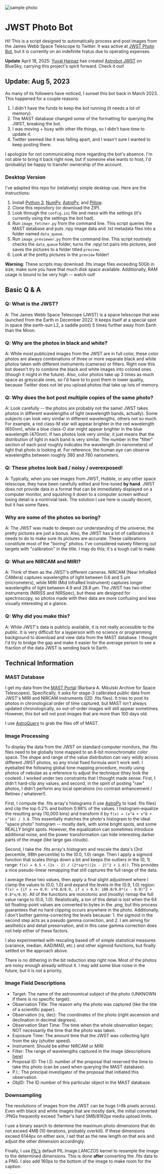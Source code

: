 ![sample photo](banner.png)

# JWST Photo Bot

Hi! This is a script designed to automatically process and post images from the James Webb Space Telescope to Twitter. It was active at [JWST Photo Bot](https://twitter.com/JWSTPhotoBot), but it is currently on an indefinite hiatus due to operating expenses.

**Update** April 18, 2025: [Yuval Harpaz](https://github.com/yuval-harpaz) has created [Astrobot JWST](https://bsky.app/profile/astrobotjwst.bsky.social) on BlueSky, carrying this project's spirit forward. Check it out!

## Update: Aug 5, 2023

As many of its followers have noticed, I sunset this bot back in March 2023. This happened for a couple reasons:
1. I didn't have the funds to keep the bot running (it needs a lot of memory).
2. The MAST database changed some of the formatting for querying the JWST, breaking the bot.
3. I was moving + busy with other life things, so I didn't have time to update it.
4. Twitter seemed like it was falling apart, and I wasn't sure I wanted to keep posting there.

I apologize for not communicating more regarding the bot's absence. I'm not able to bring it back right now, but if someone else wants to host, I'd (probably) be happy to transfer ownership of the account.

### Desktop Version

I've adapted this repo for (relatively) simple desktop use. Here are the instructions:

1. Install [Python 3](https://www.python.org/downloads/), [NumPy](https://numpy.org/install/), [AstroPy](https://docs.astropy.org/en/stable/install.html), and [Pillow](https://pypi.org/project/Pillow/).
2. Clone this repository (or download the ZIP).
3. Look through the `config.ini` file and mess with the settings (it's currently using the settings the bot had).
4. Run `image_fetcher.py` from the command line. This script queries the MAST database and puts .npy image data and .txt metadata files into a folder named `data_queue`.
5. Run `image_previewer.py` from the command line. This script routinely checks the `data_queue` folder, turns the .npy/.txt pairs into pictures, and saves the pictures to a folder titled `preview`.
6. Look at the pretty pictures in the `preview` folder!

**Warning**: These scripts may download .fits image files exceeding 50Gb in size; make sure you have that much disk space available. Additionally, RAM usage is bound to be very high -- watch out!

## Basic Q & A

### Q: What is the JWST?
A: The James Webb Space Telescope (JWST) is a space telescope that was launched from the Earth in December 2022. It keeps itself at a special spot in space (the earth-sun L2, a saddle point) 5 times further away from Earth than the Moon.

### Q: Why are the photos in black and white?
A: While most publicized images from the JWST are in full color, these color photos are always combinations of three or more separate black and white photos taken with different instruments (cameras) or filters. Right now this bot doesn't try to combine the black and white images into colored ones (though it might in the future). Also, color photos take up 3 times as much space as greyscale ones, so I'd have to to post them in lower quality, because Twitter does not let you upload photos that take up lots of memory.

### Q: Why does the bot post multiple copies of the same photo?
A: Look carefully -- the photos are probably not the same! JWST takes photos in different wavelengths of light (wavelength bands, actually). Some subjects can look very similar in different wavelengths, others not so much. For example, a red class-M star will appear brighter in the red wavelength (650nm), while a blue class-O star might appear brighter in the blue wavelength (470nm). If two photos look very similar, it just means that the distribution of light in each band is very similar. The number in the "filter" section of each post roughly indicates the wavelength (in nanometers) of light that photo is looking at. For reference, the human eye can observe wavelengths between roughly 380 and 780 nanometers.

### Q: These photos look bad / noisy / overexposed!
A: Typically, when you see images from JWST, Hubble, or any other space telescope, they have been carefully edited and fine-tuned **by hand**. JWST does not provide data in a format that can be immediately displayed on a computer monitor, and squishing it down to a computer screen without losing detail is a nontrivial task. The solution I use here is usually decent, but it has some flaws.

### Why are some of the photos so boring?
A: The JWST was made to deepen our understanding of the universe, the pretty pictures are just a bonus. Also, the JWST has a lot of calibrations it needs to do to make sure its pictures are accurate. These calibrations constitute most of the "boring" photos. I've considered naively filtering out targets with "calibration" in the title. I may do this; it's a tough call to make.

### Q: What are NIRCAM and MIRI?
A: Think of them as the JWST's different cameras. NIRCAM (Near InfraRed CAMera) captures wavelengths of light between 0.6 and 5 μm (micrometers), while MIRI (Mid InfraRed Instrument) captures longer wavelengths of light between 4.9 and 28.8 μm. The JWST has two other instruments (NIRISS and NIRSpec), but these are designed for spectroscopy, so photos made with their data are more confusing and less visually interesting at a glance.

### Q: Why did you make this?
A: While JWST's data is publicly available, it is not really accessible to the *public*. It is very difficult for a layperson with no science or programming background to download and view data from the MAST database. I thought I'd try to bridge the gap and make it easier for the average person to see a fraction of the data JWST is sending back to Earth.

## Technical Information

### MAST Database
I get my data from the [MAST Portal](https://mast.stsci.edu/portal/Mashup/Clients/Mast/Portal.html) (Barbara A. Mikulski Archive for Space Telescopes). Specifically, it asks for stage-3 calibrated public data from JWST's MIRI and NIRCAM instruments (I2D .fits files). It tries to post its photos in chronological order of time captured, but MAST isn't always updated chronologically, so out-of-order images will still appear sometimes. However, this bot will not post images that are more than 100 days old.

I use [AstroQuery](https://astroquery.readthedocs.io/en/latest/) to grab the files off of MAST.

### Image Processing
To display the data from the JWST on standard computer monitors, the .fits files need to be globally tone mapped to an 8-bit monochromatic color space. The shape and range of the value distribution can vary wildly across different JWST photos, so any trivial fixed formula won't work well. I eyeballed the following global tone mapping procedure, mostly using photos of nebulae as a reference to adjust the technique (they look the coolest). I worked under two constraints that I thought made sense: First, I didn't hard-clip any values, and second, in the spirit of posting "raw" photos, I didn't perform any local operations (no contrast enhancement / Retinex / whatever!).

First, I compute the .fits array's histograms (I use [AstroPy](https://www.astropy.org/) to load .fits files) and clip the top 0.2% and bottom 0.98% of the values. I histogram-equalize the resulting array (10,000 bins) and transform it by `f(x) = (x^4 + x^8 + x^16) / 3.0`. This essentially matches the photo's histogram to the ideal "space photo" histogram -- mostly dark, with some bright spots, and some REALLY bright spots. However, the equalization can sometimes introduce additional noise, and the power transformation can hide interesting darker parts of the image (like large gas clouds).

Second, I take the .fits array's histogram and rescale the data's (3rd percentile, 98th percentile) to the (0.0, 1.0) range. Then I apply a sigmoid function that scales things down a bit and keeps the outliers in the (0, 1) range: `f(x) = 0.5 + (2x - 2) / (2*sqrt((2x - 2)^2 + 1.0))`. This provides a nice pseudo-linear remapping that still captures the full range of the data.

I average these two values, then apply a final slight adjustment where I clamp the values to (0.0, 1.0) and expand the levels in the (0.9, 1.0) region: `f(x) = {if x <= 0.9: x*0.8/0.9, if x > 0.9: 100.0/9.0*(x - 0.9)^2 + 0.8*x/0.9}`. All of the functions are monotonic and (mostly) remap the full value range to (0.0, 1.0).  Realistically, a ton of this detail is lost when the 64 bit floating-point values are converted to bytes in the .png, but this process guarantees that no hard clipping occurs anywhere in the photo. Additionally, I don't bother gamma-correcting the levels because: 1. the sigmoid in the second step acts as a pseudo gamma correction, and 2. I am aiming for aesthetics and detail preservation, and in this case gamma correction does not help either of these factors.

I also experimented with rescaling based off of simple statistical measures (variance, median, AAD/MAD, etc.) and other sigmoid functions, but finally settled on the approach above.

There is no dithering in the bit reduction step right now. Most of the photos are noisy enough already without it. I may add some blue noise in the future, but it is not a priority.

### Image Field Descriptions
* Target: The name of the astronomical subject of the photo (UNKNOWN if there is no specific target).
* Observation Title: The reason why the photo was captured (like the title of a scientific paper).
* Observation (ra, dec): The coordinates of the photo (right ascension and declination in decimal degrees).
* Observation Start Time: The time when the whole observation began; NOT necessarily the time that the photo was taken.
* Exposure Time: The amount time that the JWST was collecting light from the sky (shutter speed).
* Instrument: Should be either NIRCAM or MIRI
* Filter: The range of wavelengths captured in the image (descriptions [here](https://jwst-docs.stsci.edu/jwst-near-infrared-camera/nircam-instrumentation/nircam-filters))
* Proposal ID: The I.D. number of the proposal that reserved the time to take this photo (can be used when querying the MAST database).
* P.I.: The principal investigator of the proposal that initiated this observation.
* ObjID: The ID number of this particular object in the MAST database.

### Downsampling
The resolutions of images from the JWST can be huge (>8k pixels across). Even with black and white images that are mostly dark, the initial converted .PNGs frequently exceed Twitter's hard 5MB/8192px media upload limits.

I use a binary search to determine the maximum photo dimensions that do not exceed 4MB (10 iterations, probably overkill). If these dimensions exceed 6144px on either axis, I set that as the new length on that axis and adjust the other dimension accordingly.

Finally, I use [PIL's](https://pillow.readthedocs.io/en/stable/) default PIL.Image.LANCZOS kernel to resample the image to the determined dimensions. This is done **after** converting the .fits data to a PNG. I also add 160px to the bottom of the image to make room for the caption.
